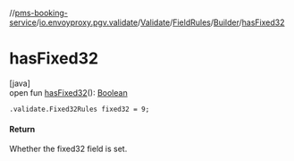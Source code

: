 //[pms-booking-service](../../../../../index.md)/[io.envoyproxy.pgv.validate](../../../index.md)/[Validate](../../index.md)/[FieldRules](../index.md)/[Builder](index.md)/[hasFixed32](has-fixed32.md)

# hasFixed32

[java]\
open fun [hasFixed32](has-fixed32.md)(): [Boolean](https://kotlinlang.org/api/core/kotlin-stdlib/kotlin/-boolean/index.html)

`.validate.Fixed32Rules fixed32 = 9;`

#### Return

Whether the fixed32 field is set.